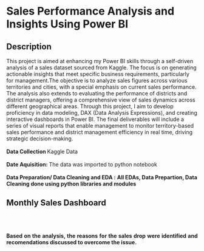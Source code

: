 <h1>Sales Performance Analysis and Insights Using Power BI</h1>

<h2>Description</h2>
This project is aimed at enhancing my Power BI skills through a self-driven analysis of a sales dataset sourced from Kaggle. The focus is on generating actionable insights that meet specific business requirements, particularly for management.The objective is to analyze sales figures across various territories and cities, with a special emphasis on current sales performance. The analysis also extends to evaluating the performance of districts and district managers, offering a comprehensive view of sales dynamics across different geographical areas.
Through this project, I aim to develop proficiency in data modeling, DAX (Data Analysis Expressions), and creating interactive dashboards in Power BI. The final deliverables will include a series of visual reports that enable management to monitor territory-based sales performance and district management efficiency in real time, driving strategic decision-making.
<br/>
<br/>
<b> Data Collection </b>
 Kaggle Data
<br/>
<br/>
<b> Date Aquisition: </b> The data was imported to python notebook 
<br/>
<br/>
<b>Data Preparation/ Data Cleaning and EDA :</b>
<b> All EDAs, Data Prepartion, Data Cleaning done using python libraries and modules

<h2>Monthly Sales Dashboard</h2>

<br/>
<br/>
<p align="justify">
Based on the analysis, the reasons for the sales drop were identified and recomendations discussed to overcome the issue.
<br/>
<br/>
